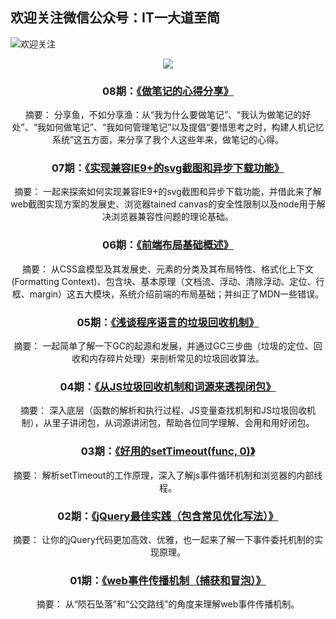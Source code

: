 ## 欢迎关注微信公众号：IT一大道至简
![欢迎关注](https://rawgit.com/momopig/simplicity/master/profile.png)
<div style="text-align:center">
<img src="https://rawgit.com/momopig/simplicity/master/code.png"/>
<div>

### 08期：[《做笔记的心得分享》](https://mp.weixin.qq.com/s/9fqXfA7i4fH-H4jfR9NWMg)
摘要：
分享鱼，不如分享渔：从“我为什么要做笔记”、“我认为做笔记的好处”、“我如何做笔记”、“我如何管理笔记”以及提倡“要惜思考之时，构建人机记忆系统”这五方面，来分享了我个人这些年来，做笔记的心得。

### 07期：[《实现兼容IE9+的svg截图和异步下载功能》](https://mp.weixin.qq.com/s/4Jf3SDW-JoeqwG5dvWv2Vw)
摘要：
一起来探索如何实现兼容IE9+的svg截图和异步下载功能，并借此来了解web截图实现方案的发展史、浏览器tained canvas的安全性限制以及node用于解决浏览器兼容性问题的理论基础。
  
### 06期：[《前端布局基础概述》](https://mp.weixin.qq.com/s/-LcNZWFFty2lWuND6uuNNA)
摘要：
从CSS盒模型及其发展史、元素的分类及其布局特性、格式化上下文(Formatting Context)、包含块、基本原理（文档流、浮动、清除浮动、定位、行框、margin）这五大模块，系统介绍前端的布局基础；并纠正了MDN一些错误。

### 05期：[《浅谈程序语言的垃圾回收机制》](https://mp.weixin.qq.com/s?__biz=MzU5NzEwMDQyNA==&mid=2247483808&idx=1&sn=06dcf160978dd022a4e5c5c99ad1b073&chksm=fe59d347c92e5a513f42bb071d97247e384d6a3d94cbcb8f03fb200171aa5aa0af1235e910ca&mpshare=1&scene=22&srcid=0824EHt1if6Nq61TpEDriDvj#rd)
摘要：
一起简单了解一下GC的起源和发展，并通过GC三步曲（垃圾的定位、回收和内存碎片处理）来剖析常见的垃圾回收算法。

### 04期：[《从JS垃圾回收机制和词源来透视闭包》](https://mp.weixin.qq.com/s?__biz=MzU5NzEwMDQyNA==&mid=2247483769&idx=1&sn=9278d4dc8f4c4c268eeb918b7e126220&chksm=fe59d39ec92e5a888fa8d3fd38d0dd8ba05ab71489266c2adb6aafe0ec7221f0ee0179baf0d7&mpshare=1&scene=22&srcid=0724byORwgBQcYhrSLOuBqhD#rd)
摘要：
深入底层（函数的解析和执行过程、JS变量查找机制和JS垃圾回收机制），从里子讲闭包，从词源讲闭包，帮助各位同学理解、会用和用好闭包。

### 03期：[《好用的setTimeout(func, 0)》](https://mp.weixin.qq.com/s?__biz=MzU5NzEwMDQyNA==&mid=2247483735&idx=1&sn=752eb60fa97678335d160fa2d631c03b&chksm=fe59d3b0c92e5aa69754cf2d7c4a2ddd23d1802e075426eb211298a3585a703002e7cc3a7533&mpshare=1&scene=22&srcid=0710IJmWUEHOOrSfPjWLYRwZ#rd)
摘要：
解析setTimeout的工作原理，深入了解js事件循环机制和浏览器的内部线程。

### 02期：[《jQuery最佳实践（包含常见优化写法）》](https://mp.weixin.qq.com/s?__biz=MzU5NzEwMDQyNA==&mid=2247483704&idx=1&sn=4c7c76969248f4debacbedc5b48398f4&chksm=fe59d3dfc92e5ac96a6bae93d602fc208840af61617c6ff4977e15ecf3245ce4b6e8d7ba6c7e&mpshare=1&scene=22&srcid=0626gpZgt2jWBVexebE9Pvo9#rd)
摘要：
让你的jQuery代码更加高效、优雅，也一起来了解一下事件委托机制的实现原理。

### 01期：[《web事件传播机制（捕获和冒泡）》](https://mp.weixin.qq.com/s?__biz=MzU5NzEwMDQyNA==&mid=2247483659&idx=1&sn=c1d672acb05337e345dd6c9469284cd9&chksm=fe59d3ecc92e5afa1f5a79d3de97ebed1fa7f7a0f009b10b9d5f6949d092af863b429be27a34&mpshare=1&scene=22&srcid=0614L4scUVJHSNGwJLJZAZtA#rd)
摘要：
从“陨石坠落”和“公交路线”的角度来理解web事件传播机制。
